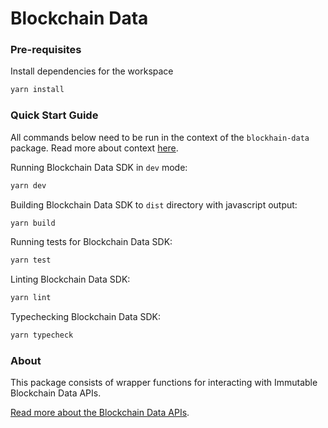 # Blockchain Data

### Pre-requisites

Install dependencies for the workspace

```bash
yarn install
```

### Quick Start Guide

All commands below need to be run in the context of the `blockhain-data` package. Read more about context [here](../../../README.md#context).

Running Blockchain Data SDK in `dev` mode:
  
```bash
yarn dev
```

Building Blockchain Data SDK to `dist` directory with javascript output:
  
```bash
yarn build
```

Running tests for Blockchain Data SDK:

```bash
yarn test
```

Linting Blockchain Data SDK:

```bash
yarn lint
```

Typechecking Blockchain Data SDK:

```bash
yarn typecheck
```


### About

This package consists of wrapper functions for interacting with Immutable Blockchain Data APIs.

[Read more about the Blockchain Data APIs](https://docs.immutable.com/docs/zkEVM/products/blockchain-data).
